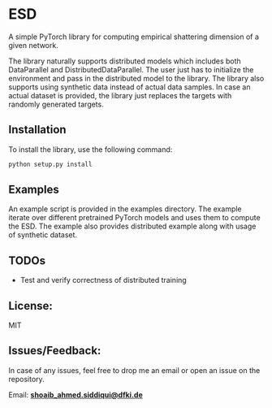 # ESD

A simple PyTorch library for computing empirical shattering dimension of a given network. 

The library naturally supports distributed models which includes both DataParallel and DistributedDataParallel. The user just has to initialize the environment and pass in the distributed model to the library.
The library also supports using synthetic data instead of actual data samples. In case an actual dataset is provided, the library just replaces the targets with randomly generated targets.

## Installation

To install the library, use the following command:

```bash
python setup.py install
```

## Examples

An example script is provided in the examples directory. The example iterate over different pretrained PyTorch models and uses them to compute the ESD.
The example also provides distributed example along with usage of synthetic dataset.

## TODOs

- Test and verify correctness of distributed training

## License:

MIT

## Issues/Feedback:

In case of any issues, feel free to drop me an email or open an issue on the repository.

Email: **shoaib_ahmed.siddiqui@dfki.de**
